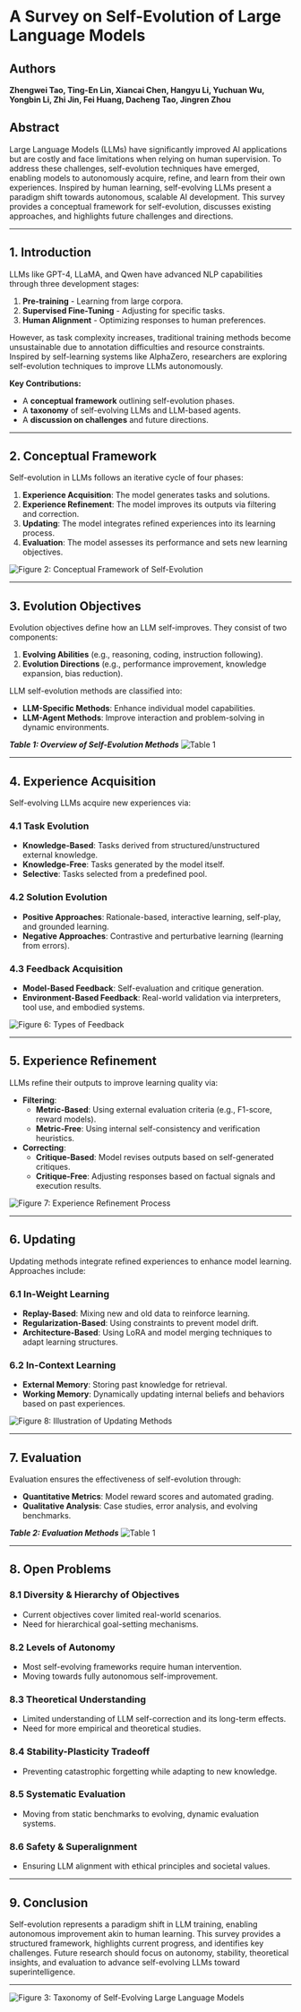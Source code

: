 # A Survey on Self-Evolution of Large Language Models

## Authors
**Zhengwei Tao, Ting-En Lin, Xiancai Chen, Hangyu Li, Yuchuan Wu, Yongbin Li, Zhi Jin, Fei Huang, Dacheng Tao, Jingren Zhou**

## Abstract
Large Language Models (LLMs) have significantly improved AI applications but are costly and face limitations when relying on human supervision. To address these challenges, self-evolution techniques have emerged, enabling models to autonomously acquire, refine, and learn from their own experiences. Inspired by human learning, self-evolving LLMs present a paradigm shift towards autonomous, scalable AI development. This survey provides a conceptual framework for self-evolution, discusses existing approaches, and highlights future challenges and directions.

---

## 1. Introduction
LLMs like GPT-4, LLaMA, and Qwen have advanced NLP capabilities through three development stages:
1. **Pre-training** - Learning from large corpora.
2. **Supervised Fine-Tuning** - Adjusting for specific tasks.
3. **Human Alignment** - Optimizing responses to human preferences.

However, as task complexity increases, traditional training methods become unsustainable due to annotation difficulties and resource constraints. Inspired by self-learning systems like AlphaZero, researchers are exploring self-evolution techniques to improve LLMs autonomously.

**Key Contributions:**
- A **conceptual framework** outlining self-evolution phases.
- A **taxonomy** of self-evolving LLMs and LLM-based agents.
- A **discussion on challenges** and future directions.

---

## 2. Conceptual Framework
Self-evolution in LLMs follows an iterative cycle of four phases:

1. **Experience Acquisition**: The model generates tasks and solutions.
2. **Experience Refinement**: The model improves its outputs via filtering and correction.
3. **Updating**: The model integrates refined experiences into its learning process.
4. **Evaluation**: The model assesses its performance and sets new learning objectives.

![Figure 2: Conceptual Framework of Self-Evolution](../assets/Conceptual_Framework_of_Self-Evolution.png)

---

## 3. Evolution Objectives
Evolution objectives define how an LLM self-improves. They consist of two components:
1. **Evolving Abilities** (e.g., reasoning, coding, instruction following).
2. **Evolution Directions** (e.g., performance improvement, knowledge expansion, bias reduction).

LLM self-evolution methods are classified into:
- **LLM-Specific Methods**: Enhance individual model capabilities.
- **LLM-Agent Methods**: Improve interaction and problem-solving in dynamic environments.

_**Table 1: Overview of Self-Evolution Methods**_
![Table 1](../assets.png)

---

## 4. Experience Acquisition
Self-evolving LLMs acquire new experiences via:

### 4.1 Task Evolution
- **Knowledge-Based**: Tasks derived from structured/unstructured external knowledge.
- **Knowledge-Free**: Tasks generated by the model itself.
- **Selective**: Tasks selected from a predefined pool.

### 4.2 Solution Evolution
- **Positive Approaches**: Rationale-based, interactive learning, self-play, and grounded learning.
- **Negative Approaches**: Contrastive and perturbative learning (learning from errors).

### 4.3 Feedback Acquisition
- **Model-Based Feedback**: Self-evaluation and critique generation.
- **Environment-Based Feedback**: Real-world validation via interpreters, tool use, and embodied systems.

![Figure 6: Types of Feedback](../assets/figure6.png)

---

## 5. Experience Refinement
LLMs refine their outputs to improve learning quality via:

- **Filtering**:
  - **Metric-Based**: Using external evaluation criteria (e.g., F1-score, reward models).
  - **Metric-Free**: Using internal self-consistency and verification heuristics.
- **Correcting**:
  - **Critique-Based**: Model revises outputs based on self-generated critiques.
  - **Critique-Free**: Adjusting responses based on factual signals and execution results.

![Figure 7: Experience Refinement Process](../assets/Experience_Refinement_Process.png)

---

## 6. Updating
Updating methods integrate refined experiences to enhance model learning. Approaches include:

### 6.1 In-Weight Learning
- **Replay-Based**: Mixing new and old data to reinforce learning.
- **Regularization-Based**: Using constraints to prevent model drift.
- **Architecture-Based**: Using LoRA and model merging techniques to adapt learning structures.

### 6.2 In-Context Learning
- **External Memory**: Storing past knowledge for retrieval.
- **Working Memory**: Dynamically updating internal beliefs and behaviors based on past experiences.

![Figure 8: Illustration of Updating Methods](../assets/Illustration_of_Updating_Methods.png)

---

## 7. Evaluation
Evaluation ensures the effectiveness of self-evolution through:
- **Quantitative Metrics**: Model reward scores and automated grading.
- **Qualitative Analysis**: Case studies, error analysis, and evolving benchmarks.

_**Table 2: Evaluation Methods**_
![Table 1](../assets/Table_2_Evaluation_Methods.png)

---

## 8. Open Problems
### 8.1 Diversity & Hierarchy of Objectives
- Current objectives cover limited real-world scenarios.
- Need for hierarchical goal-setting mechanisms.

### 8.2 Levels of Autonomy
- Most self-evolving frameworks require human intervention.
- Moving towards fully autonomous self-improvement.

### 8.3 Theoretical Understanding
- Limited understanding of LLM self-correction and its long-term effects.
- Need for more empirical and theoretical studies.

### 8.4 Stability-Plasticity Tradeoff
- Preventing catastrophic forgetting while adapting to new knowledge.

### 8.5 Systematic Evaluation
- Moving from static benchmarks to evolving, dynamic evaluation systems.

### 8.6 Safety & Superalignment
- Ensuring LLM alignment with ethical principles and societal values.

---

## 9. Conclusion
Self-evolution represents a paradigm shift in LLM training, enabling autonomous improvement akin to human learning. This survey provides a structured framework, highlights current progress, and identifies key challenges. Future research should focus on autonomy, stability, theoretical insights, and evaluation to advance self-evolving LLMs toward superintelligence.

---

![Figure 3: Taxonomy of Self-Evolving Large Language Models](../assets/Taxonomy_of_Self-Evolving.png)

